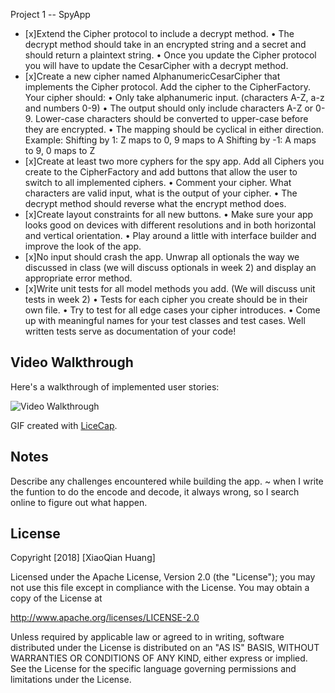 Project 1 -- SpyApp
- [x]Extend the Cipher protocol to include a decrypt method.
• The decrypt method should take in an encrypted string and a secret and should
return a plaintext string.
• Once you update the Cipher protocol you will have to update the CesarCipher
with a decrypt method.
- [x]Create a new cipher named AlphanumericCesarCipher that implements the Cipher protocol. Add the cipher to the CipherFactory.
Your cipher should:
• Only take alphanumeric input. (characters A-Z, a-z and numbers 0-9)
• The output should only include characters A-Z or 0-9. Lower-case characters
should be converted to upper-case before they are encrypted. • The mapping should be cyclical in either direction.
Example: Shifting by 1:
Z maps to 0, 9 maps to A Shifting by -1:
A maps to 9, 0 maps to Z
- [x]Create at least two more cyphers for the spy app. Add all Ciphers you create to the CipherFactory and add buttons that allow the user to switch to all implemented ciphers.
• Comment your cipher. What characters are valid input, what is the output of your
cipher.
• The decrypt method should reverse what the encrypt method does.
- [x]Create layout constraints for all new buttons.
• Make sure your app looks good on devices with different resolutions and in both
horizontal and vertical orientation.
• Play around a little with interface builder and improve the look of the app.
- [x]No input should crash the app. Unwrap all optionals the way we discussed in class (we will discuss optionals in week 2) and display an appropriate error method.
- [x]Write unit tests for all model methods you add. (We will discuss unit tests in week 2)
• Tests for each cipher you create should be in their own file.
• Try to test for all edge cases your cipher introduces.
• Come up with meaningful names for your test classes and test cases. Well written
tests serve as documentation of your code!

## Video Walkthrough

Here's a walkthrough of implemented user stories:

<img src='https://i.imgur.com/4C8QV5l.gif' title='Video Walkthrough' width='' alt='Video Walkthrough' />

GIF created with [LiceCap](http://www.cockos.com/licecap/).

## Notes

Describe any challenges encountered while building the app.
~ when I write the funtion to do the encode and decode, it always wrong, so I search online to figure out what happen. 

## License

Copyright [2018] [XiaoQian Huang]

Licensed under the Apache License, Version 2.0 (the "License");
you may not use this file except in compliance with the License.
You may obtain a copy of the License at

http://www.apache.org/licenses/LICENSE-2.0

Unless required by applicable law or agreed to in writing, software
distributed under the License is distributed on an "AS IS" BASIS,
WITHOUT WARRANTIES OR CONDITIONS OF ANY KIND, either express or implied.
See the License for the specific language governing permissions and
limitations under the License.
